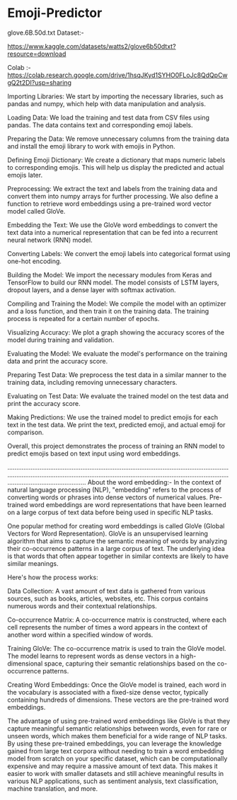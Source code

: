 # Emoji-Predictor

glove.6B.50d.txt Dataset:-

https://www.kaggle.com/datasets/watts2/glove6b50dtxt?resource=download

Colab :- https://colab.research.google.com/drive/1hsqJKyd1SYHO0FLoJc8QdQpCwgQ2t2DI?usp=sharing



Importing Libraries: We start by importing the necessary libraries, such as pandas and numpy, which help with data manipulation and analysis.

Loading Data: We load the training and test data from CSV files using pandas. The data contains text and corresponding emoji labels.

Preparing the Data: We remove unnecessary columns from the training data and install the emoji library to work with emojis in Python.

Defining Emoji Dictionary: We create a dictionary that maps numeric labels to corresponding emojis. This will help us display the predicted and actual emojis later.

Preprocessing: We extract the text and labels from the training data and convert them into numpy arrays for further processing. We also define a function to retrieve word embeddings using a pre-trained word vector model called GloVe.

Embedding the Text: We use the GloVe word embeddings to convert the text data into a numerical representation that can be fed into a recurrent neural network (RNN) model.

Converting Labels: We convert the emoji labels into categorical format using one-hot encoding.

Building the Model: We import the necessary modules from Keras and TensorFlow to build our RNN model. The model consists of LSTM layers, dropout layers, and a dense layer with softmax activation.

Compiling and Training the Model: We compile the model with an optimizer and a loss function, and then train it on the training data. The training process is repeated for a certain number of epochs.

Visualizing Accuracy: We plot a graph showing the accuracy scores of the model during training and validation.

Evaluating the Model: We evaluate the model's performance on the training data and print the accuracy score.

Preparing Test Data: We preprocess the test data in a similar manner to the training data, including removing unnecessary characters.

Evaluating on Test Data: We evaluate the trained model on the test data and print the accuracy score.

Making Predictions: We use the trained model to predict emojis for each text in the test data. We print the text, predicted emoji, and actual emoji for comparison.

Overall, this project demonstrates the process of training an RNN model to predict emojis based on text input using word embeddings.


....................................................................................................................................................................................................................................................................................................
About the word embedding:-
In the context of natural language processing (NLP), "embedding" refers to the process of converting words or phrases into dense vectors of numerical values. Pre-trained word embeddings are word representations that have been learned on a large corpus of text data before being used in specific NLP tasks.

One popular method for creating word embeddings is called GloVe (Global Vectors for Word Representation). GloVe is an unsupervised learning algorithm that aims to capture the semantic meaning of words by analyzing their co-occurrence patterns in a large corpus of text. The underlying idea is that words that often appear together in similar contexts are likely to have similar meanings.

Here's how the process works:

Data Collection: A vast amount of text data is gathered from various sources, such as books, articles, websites, etc. This corpus contains numerous words and their contextual relationships.

Co-occurrence Matrix: A co-occurrence matrix is constructed, where each cell represents the number of times a word appears in the context of another word within a specified window of words.

Training GloVe: The co-occurrence matrix is used to train the GloVe model. The model learns to represent words as dense vectors in a high-dimensional space, capturing their semantic relationships based on the co-occurrence patterns.

Creating Word Embeddings: Once the GloVe model is trained, each word in the vocabulary is associated with a fixed-size dense vector, typically containing hundreds of dimensions. These vectors are the pre-trained word embeddings.

The advantage of using pre-trained word embeddings like GloVe is that they capture meaningful semantic relationships between words, even for rare or unseen words, which makes them beneficial for a wide range of NLP tasks. By using these pre-trained embeddings, you can leverage the knowledge gained from large text corpora without needing to train a word embedding model from scratch on your specific dataset, which can be computationally expensive and may require a massive amount of text data. This makes it easier to work with smaller datasets and still achieve meaningful results in various NLP applications, such as sentiment analysis, text classification, machine translation, and more.
